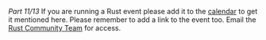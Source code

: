 *Part 11/13*
If you are running a Rust event please add it to the [calendar](https://www.google.com/calendar/embed?src=apd9vmbc22egenmtu5l6c5jbfc%40group.calendar.google.com) to get it mentioned here\. Please remember to add a link to the event too\. Email the [Rust Community Team](mailto:community-team@rust-lang.org) for access\.
